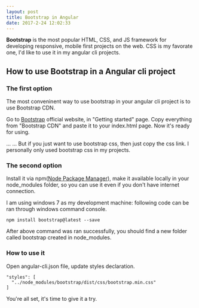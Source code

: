 ```yaml
---
layout: post
title: Bootstrap in Angular
date: 2017-2-24 12:02:33
---
```


**Bootstrap** is the most popular HTML, CSS, and JS framework for developing responsive, mobile first projects on the web. CSS is my favorate one, I'd like to use it in my angular cli projects.

## How to use Bootstrap in a Angular cli project

### The first option
The most conveninent way to use bootstrap in your angular cli project is to use Bootstrap CDN.

Go to [Bootstrap](http://getbootstrap.com/) official website, in "Getting started" page. Copy everything from "Bootstrap CDN" and paste it to your index.html page. Now it's ready for using.

... ... But if you just want to use bootstrap css, then just copy the css link. I personally only used bootstrap css in my projects.

### The second option
Install it via npm([Node Package Manager](https://www.npmjs.com/get-npm)), make it available locally in your node_modules folder, so you can use it even if you don't have internet connection.

I am using windows 7 as my development machine: following code can be ran through windows command console.
```
npm install bootstrap@latest --save
```
After above command was ran successfully, you should find a new folder called bootstrap created in node_modules.  

### How to use it

Open angular-cli.json file, update styles declaration.
```
"styles": [
  "../node_modules/bootstrap/dist/css/bootstrap.min.css"
]
```
You're all set, it's time to give it a try. 
